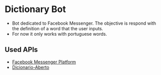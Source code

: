 # Dictionary Bot
- Bot dedicated to Facebook Messenger. The objective is respond with the definition of a word that the user inputs.
- For now it only works with portuguese words.

## Used APIs
- [Facebook Messenger Platform](https://developers.facebook.com/docs/messenger-platform/product-overview)
- [Dicionario-Aberto](http://www.dicionario-aberto.net/estaticos/api.html)

